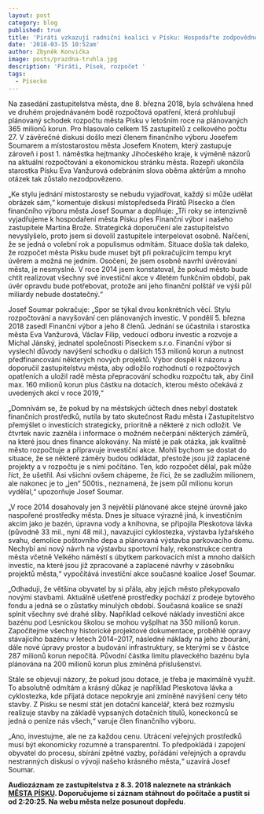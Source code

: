 ```yaml
---
layout: post
category: blog
published: true
title: 'Piráti vzkazují radniční koalici v Písku: Hospodařte zodpovědně'
date: '2018-03-15 10:52am'
author: Zbyněk Konvička
image: posts/prazdna-truhla.jpg
description: 'Piráti, Písek, rozpočet '
tags:
  - Písecko
---
```

Na zasedání zastupitelstva města, dne 8. března 2018, byla schválena hned ve druhém projednávaném bodě rozpočtová opatření, která prohlubují plánovaný schodek rozpočtu města Písku v letošním roce na plánovaných 365 milionů korun. Pro hlasovalo celkem 15 zastupitelů z celkového počtu 27. V závěrečné diskusi došlo mezi členem finančního výboru Josefem Soumarem a místostarostou města Josefem Knotem, který zastupuje zároveň i post 1. náměstka hejtmanky Jihočeského kraje, k výměně názorů na aktuální rozpočtování a ekonomickou stránku města. Rozepři ukončila starostka Písku Eva Vanžurová odebráním slova oběma aktérům a mnoho otázek tak zůstalo nezodpovězeno.

„Ke stylu jednání místostarosty se nebudu vyjadřovat, každý si může udělat obrázek sám,“ komentuje diskusi místopředseda Pirátů Písecko a člen finančního výboru města Josef Soumar a doplňuje: „Tři roky se intenzivně vyjadřujeme k hospodaření města Písku přes Finanční výbor i našeho zastupitele Martina Brože. Strategická doporučení ale zastupitelstvo nevyslyšelo, proto jsem si dovolil zastupitele interpelovat osobně. Nařčení, že se jedná o volební rok a populismus odmítám. Situace došla tak daleko, že rozpočet města Písku bude muset být při pokračujícím tempu kryt úvěrem a možná ne jedním. Osočení, že jsem osobně navrhl úvěrování města, je nesmyslné. V roce 2014 jsem konstatoval, že pokud město bude chtít realizovat všechny své investiční akce v 4letém funkčním období, pak úvěr opravdu bude potřebovat, protože ani jeho finanční polštář ve výši půl miliardy nebude dostatečný.“

Josef Soumar pokračuje: „Spor se týkal dvou konkrétních věcí. Stylu rozpočtování a navyšování cen plánovaných investic. V pondělí 5. března 2018 zasedl Finanční výbor a jeho 8 členů. Jednání se účastnila i starostka města Eva Vanžurová, Václav Filip, vedoucí odboru investic a rozvoje a Michal Jánský, jednatel společnosti Píseckem s.r.o.  Finanční výbor si vyslechl důvody navýšení schodku o dalších 153 milionů korun a nutnost předfinancování některých nových projektů. Výbor dospěl k názoru a doporučil zastupitelstvu města, aby odložilo rozhodnutí o rozpočtových opatřeních a uložil radě města přepracování schodku rozpočtu tak, aby činil max. 160 milionů korun plus částku na dotacích, kterou město očekává z uvedených akcí v roce 2019,“

„Domnívám se, že pokud by na městských účtech dnes nebyl dostatek finančních prostředků, nutila by tato skutečnost Radu města i Zastupitelstvo přemýšlet o investicích strategicky, prioritně a některé z nich odložit. Ve čtvrtek navíc zazněla i informace o možném nečerpání některých záměrů, na které jsou dnes finance alokovány. Na místě je pak otázka, jak kvalitně město rozpočtuje a připravuje investiční akce. Mohli bychom se dostat do situace, že se některé záměry budou odkládat, přestože jsou již zaplacené projekty a v rozpočtu je s nimi počítáno. Ten, kdo rozpočet dělal, pak může říct, že ušetřil. Asi všichni ovšem chápeme, že říci, že se zadlužím milionem, ale nakonec je to „jen“ 500tis., neznamená, že jsem půl milionu korun vydělal,“ upozorňuje Josef Soumar.

„V roce 2014 dosahovaly jen 3 největší plánované akce stejné úrovně jako naspořené prostředky města. Dnes je situace výrazně jiná, k investičním akcím jako je bazén, úpravna vody a knihovna, se připojila Pleskotova lávka (původně 33 mil., nyní 48 mil.), navazující cyklostezka, výstavba lyžařského svahu, demolice poštovního depa a plánovaná výstavba parkovacího domu. Nechybí ani nový návrh na výstavbu sportovní haly, rekonstrukce centra města včetně Velkého náměstí s úbytkem parkovacích míst a mnoho dalších investic, na které jsou již zpracované a zaplacené návrhy v zásobníku projektů města,“ vypočítává investiční akce současné koalice Josef Soumar.

„Odhaduji, že většina obyvatel by si přála, aby jejich město překypovalo novými stavbami. Aktuálně ušetřené prostředky pochází z prodeje bytového fondu a jedná se o zůstatky minulých období. Současná koalice se snaží splnit všechny své drahé sliby. Například celkové náklady investiční akce bazénu pod Lesnickou školou se mohou vyšplhat na 350 milionů korun. Započítejme všechny historické projektové dokumentace, proběhlé opravy stávajícího bazénu v letech 2014–2017, následné náklady na jeho zbourání, dále nové úpravy prostor a budování infrastruktury, se kterými se v částce 287 milionů korun nepočítá. Původní částka limitu plaveckého bazénu byla plánována na 200 milionů korun plus zmíněná příslušenství.

Stále se objevují názory, že pokud jsou dotace, je třeba je maximálně využít. To absolutně odmítám a krásný důkaz je například Pleskotova lávka a cyklostezka, kde přijatá dotace nepokryje ani zmíněné navýšení ceny této stavby. Z Písku se nesmí stát jen dotační kancelář, která bez rozmyslu realizuje stavby na základě vypsaných dotačních titulů, koneckonců se jedná o peníze nás všech,“ varuje člen finančního výboru.

„Ano, investujme, ale ne za každou cenu. Utrácení veřejných prostředků musí být ekonomicky rozumné a transparentní. To předpokládá i zapojení obyvatel do procesu, sbírání zpětné vazby, pořádání veřejných a opravdu nestranných diskusí o vývoji našeho krásného města,“ uzavírá Josef Soumar.

**Audiozáznam ze zastupitelstva z 8.3. 2018 naleznete na stránkách **[**MĚSTA PÍSKU**](http://www.mesto-pisek.cz/audio-zaznamy-z-jednani-zastupitelstva-mesta-2018/d-20226/p1=1796)**. Doporučujeme si záznam stáhnout do počítače a pustit si od 2:20:25. Na webu města nelze posunout dopředu**.
